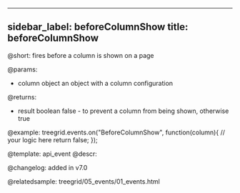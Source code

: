 
---
sidebar_label: beforeColumnShow
title: beforeColumnShow
---          

@short: fires before a column is shown on a page

@params: 
- column   object  an object with a column configuration


@returns:
- result	boolean		false - to prevent a column from being shown, otherwise true

@example:
treegrid.events.on("BeforeColumnShow", function(column){
    // your logic here
    return false;
});


@template: api_event
@descr:

@changelog: added in v7.0

@relatedsample: treegrid/05_events/01_events.html

